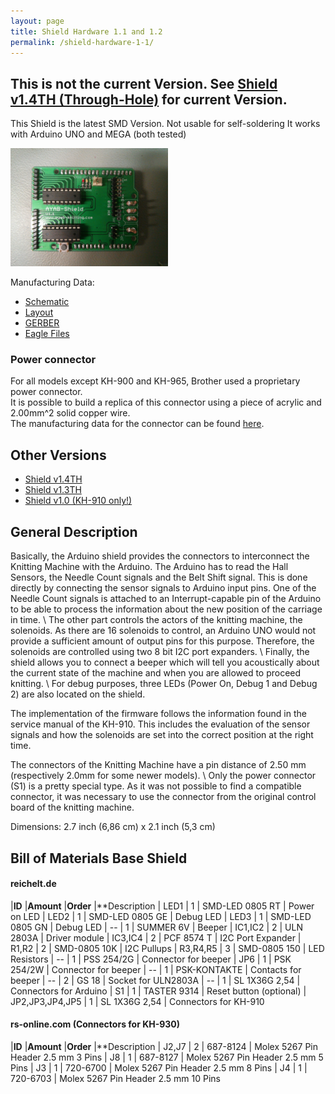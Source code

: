 ```yaml
---
layout: page
title: Shield Hardware 1.1 and 1.2
permalink: /shield-hardware-1-1/
---
```


## This is not the current Version. See [Shield v1.4TH (Through-Hole)](/shield-hardware/) for current Version.

This Shield is the latest SMD Version. Not usable for self-soldering
It works with Arduino UNO and MEGA (both tested)

<img src="/assets/shields/1_1.jpg" width="50%">

Manufacturing Data:

* [Schematic](https://github.com/AllYarnsAreBeautiful/ayab-hardware/raw/v1.2/10_ayab-arduino/export/schematic.pdf)
* [Layout](https://github.com/AllYarnsAreBeautiful/ayab-hardware/raw/v1.2/10_ayab-arduino/export/arduino_shield.pdf)
* [GERBER](https://github.com/AllYarnsAreBeautiful/ayab-hardware/raw/v1.2/10_ayab-arduino/arduino_shield.zip)
* [Eagle Files](https://github.com/AllYarnsAreBeautiful/ayab-hardware/tree/v1.2/10_ayab-arduino)

### Power connector

For all models except KH-900 and KH-965, Brother used a proprietary power connector.<br>
It is possible to build a replica of this connector using a piece of acrylic and 2.00mm^2 solid copper wire. <br>
The manufacturing data for the connector can be found [here](https://github.com/AllYarnsAreBeautiful/ayab-hardware/raw/master/05_connectors/kh9xx_power.pdf).

## Other Versions

* [Shield v1.4TH](/shield-hardware/)
* [Shield v1.3TH](/shield-hardware-1-3/)
* [Shield v1.0 (KH-910 only!)](/shield-hardware-1-0/)

## General Description

Basically, the Arduino shield provides the connectors to interconnect the Knitting Machine with the Arduino. The Arduino has to read the Hall Sensors, the Needle Count signals and the Belt Shift signal. This is done directly by connecting the sensor signals to Arduino input pins. One of the Needle Count signals is attached to an Interrupt-capable pin of the Arduino to be able to process the information about the new position of the carriage in time. \\
The other part controls the actors of the knitting machine, the solenoids. As there are 16 solenoids to control, an Arduino UNO would not provide a sufficient amount of output pins for this purpose. Therefore, the solenoids are controlled using two 8 bit I2C port expanders. \\
Finally, the shield allows you to connect a beeper which will tell you acoustically about the current state of the machine and when you are allowed to proceed knitting. \\
For debug purposes, three LEDs (Power On, Debug 1 and Debug 2) are also located on the shield.

The implementation of the firmware follows the information found in the service manual of the KH-910. This includes the evaluation of the sensor signals and how the solenoids are set into the correct position at the right time.

The connectors of the Knitting Machine have a pin distance of 2.50 mm (respectively 2.0mm for some newer models). \\
Only the power connector (S1) is a pretty special type. As it was not possible to find a compatible connector, it was necessary to use the connector from the original control board of the knitting machine.

Dimensions: 2.7 inch (6,86 cm) x 2.1 inch (5,3 cm)

## Bill of Materials Base Shield

#### reichelt.de 

|**ID**            |**Amount** |**Order**        |**Description
|  LED1            |         1 | SMD-LED 0805 RT | Power on LED
|  LED2            |         1 | SMD-LED 0805 GE | Debug LED
|  LED3            |         1 | SMD-LED 0805 GN | Debug LED
|  --              |         1 | SUMMER 6V       | Beeper
|  IC1,IC2         |         2 | ULN 2803A       | Driver module
|  IC3,IC4         |         2 | PCF 8574 T      | I2C Port Expander
|  R1,R2           |         2 | SMD-0805 10K    | I2C Pullups
|  R3,R4,R5        |         3 | SMD-0805 150    | LED Resistors
|  --              |         1 | PSS 254/2G      | Connector for beeper
|  JP6             |         1 | PSK 254/2W      | Connector for beeper
|  --              |         1 | PSK-KONTAKTE    | Contacts for beeper
|  --              |         2 | GS 18           | Socket for ULN2803A
|  --              |         1 | SL 1X36G 2,54   | Connectors for Arduino
|  S1              |         1 | TASTER 9314     | Reset button (optional)
|  JP2,JP3,JP4,JP5 |         1 | SL 1X36G 2,54   | Connectors for KH-910


#### rs-online.com (Connectors for KH-930)

|**ID**  |**Amount** |**Order**        |**Description
|  J2,J7 |    2      | 687-8124        | Molex 5267 Pin Header 2.5 mm 3 Pins
|  J8    |         1 | 687-8127        | Molex 5267 Pin Header 2.5 mm 5 Pins
|  J3    |         1 | 720-6700        | Molex 5267 Pin Header 2.5 mm 8 Pins
|  J4    |         1 | 720-6703        | Molex 5267 Pin Header 2.5 mm 10 Pins